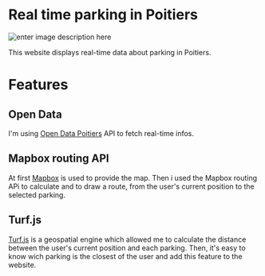 # Real time parking in Poitiers

![enter image description here](https://www.antoineparat.com/img/parking.png)

This website displays real-time data about parking in Poitiers.

# Features

## Open Data

I'm using [Open Data Poitiers](https://data.grandpoitiers.fr/pages/accueil/) API to fetch real-time infos.

## Mapbox routing API

At first [Mapbox](https://www.mapbox.com/) is used to provide the map.
Then i used the Mapbox routing APi to calculate and to draw a route, from the user's current position to the selected parking.


## Turf.js

[Turf.js](https://turfjs.org/) is a geospatial engine which allowed me to calculate the distance between the user's current position and each parking. Then, it's easy to know wich parking is the closest of the user and add this feature to the website. 
